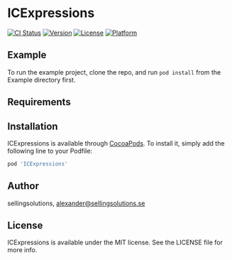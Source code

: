 # ICExpressions

[![CI Status](https://img.shields.io/travis/sellingsolutions/ICExpressions.svg?style=flat)](https://travis-ci.org/sellingsolutions/ICExpressions)
[![Version](https://img.shields.io/cocoapods/v/ICExpressions.svg?style=flat)](https://cocoapods.org/pods/ICExpressions)
[![License](https://img.shields.io/cocoapods/l/ICExpressions.svg?style=flat)](https://cocoapods.org/pods/ICExpressions)
[![Platform](https://img.shields.io/cocoapods/p/ICExpressions.svg?style=flat)](https://cocoapods.org/pods/ICExpressions)

## Example

To run the example project, clone the repo, and run `pod install` from the Example directory first.

## Requirements

## Installation

ICExpressions is available through [CocoaPods](https://cocoapods.org). To install
it, simply add the following line to your Podfile:

```ruby
pod 'ICExpressions'
```

## Author

sellingsolutions, alexander@sellingsolutions.se

## License

ICExpressions is available under the MIT license. See the LICENSE file for more info.
